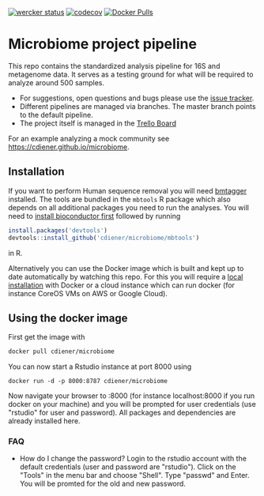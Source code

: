 [![wercker status](https://app.wercker.com/status/ef9cd211a697b9ae558269dab4ee619e/s "wercker status")](https://app.wercker.com/project/bykey/ef9cd211a697b9ae558269dab4ee619e)
[![codecov](https://codecov.io/gh/cdiener/microbiome/branch/master/graph/badge.svg)](https://codecov.io/gh/cdiener/microbiome)
[![Docker Pulls](https://img.shields.io/docker/pulls/cdiener/microbiome.svg?maxAge=2592000)](https://hub.docker.com/r/cdiener/microbiome/)

# Microbiome project pipeline

This repo contains the standardized analysis pipeline for 16S and metagenome data. It serves as a testing ground for what will be required to analyze around 500 samples.

- For suggestions, open questions and bugs please use the [issue tracker](https://github.com/cdiener/microbiome/issues).
- Different pipelines are managed via branches. The master branch points to the default pipeline.
- The project itself is managed in the [Trello Board](https://trello.com/b/rHtrpyiz/microbiome)

For an example analyzing a mock community see https://cdiener.github.io/microbiome.

## Installation

If you want to perform Human sequence removal you will need [bmtagger](ftp://ftp.ncbi.nlm.nih.gov/pub/agarwala/bmtagger/) installed. The tools are bundled in the `mbtools` R package which also depends on all additional packages you need to run
the analyses. You will need to [install bioconductor first](https://www.bioconductor.org/install/) followed by running

```R
install.packages('devtools')
devtools::install_github('cdiener/microbiome/mbtools')
```

in R.

Alternatively you can use the Docker image which is built and kept up to date automatically by watching this repo. For this
you will require a [local installation](https://www.docker.com/products/docker-toolbox) with Docker or a cloud instance which can run docker (for instance CoreOS VMs on AWS or Google Cloud).

## Using the docker image

First get the image with

```bash
docker pull cdiener/microbiome
```

You can now start a Rstudio instance at port 8000 using

```
docker run -d -p 8000:8787 cdiener/microbiome
```

Now navigate your browser to <your-ip>:8000 (for instance localhost:8000 if you run docker on your machine) and you will be prompted for user credentials (use "rstudio" for user and password). All packages and dependencies are already installed here.

### FAQ

- How do I change the password?
  Login to the rstudio account with the default credentials (user and password
  are "rstudio"). Click on the "Tools" in the menu bar and choose "Shell".
  Type "passwd" and Enter. You will be promted for the old and new password.
